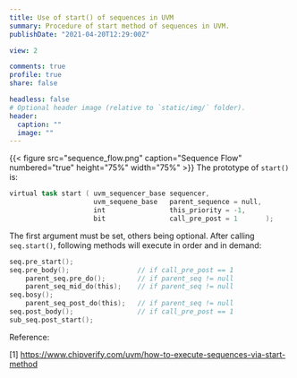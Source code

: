 ```yaml
---
title: Use of start() of sequences in UVM
summary: Procedure of start method of sequences in UVM.
publishDate: "2021-04-20T12:29:00Z"

view: 2

comments: true
profile: true
share: false

headless: false
# Optional header image (relative to `static/img/` folder).
header:
  caption: ""
  image: ""
---
```

{{< figure src="sequence_flow.png" caption="Sequence Flow" numbered="true" height="75%" width="75%" >}}
The prototype of `start()` is:

```verilog
virtual task start ( uvm_sequencer_base sequencer,
                     uvm_sequene_base   parent_sequence = null,
                     int                this_priority = -1,
                     bit                call_pre_post = 1       );
```

The first argument must be set, others being optional. After calling `seq.start()`, following methods will execute in order and in demand:

```verilog
seq.pre_start();
seq.pre_body();                 // if call_pre_post == 1
    parent_seq.pre_do();        // if parent_seq != null
    parent_seq_mid_do(this);    // if parent_seq != null
seq.bosy();
    parent_seq_post_do(this);   // if parent_seq != null
seq.post_body();                // if call_pre_post == 1
sub_seq.post_start();
```





Reference:

[1] https://www.chipverify.com/uvm/how-to-execute-sequences-via-start-method